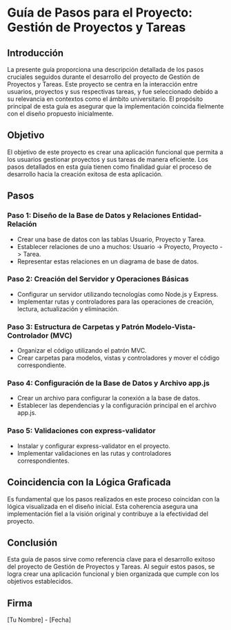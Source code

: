# Guía de Pasos para el Proyecto: Gestión de Proyectos y Tareas

## Introducción

La presente guía proporciona una descripción detallada de los pasos cruciales seguidos durante el desarrollo del proyecto de Gestión de Proyectos y Tareas. Este proyecto se centra en la interacción entre usuarios, proyectos y sus respectivas tareas, y fue seleccionado debido a su relevancia en contextos como el ámbito universitario. El propósito principal de esta guía es asegurar que la implementación coincida fielmente con el diseño propuesto inicialmente.

## Objetivo

El objetivo de este proyecto es crear una aplicación funcional que permita a los usuarios gestionar proyectos y sus tareas de manera eficiente. Los pasos detallados en esta guía tienen como finalidad guiar el proceso de desarrollo hacia la creación exitosa de esta aplicación.

## Pasos

### Paso 1: Diseño de la Base de Datos y Relaciones Entidad-Relación

- Crear una base de datos con las tablas Usuario, Proyecto y Tarea.
- Establecer relaciones de uno a muchos: Usuario -> Proyecto, Proyecto -> Tarea.
- Representar estas relaciones en un diagrama de base de datos.

### Paso 2: Creación del Servidor y Operaciones Básicas

- Configurar un servidor utilizando tecnologías como Node.js y Express.
- Implementar rutas y controladores para las operaciones de creación, lectura, actualización y eliminación.

### Paso 3: Estructura de Carpetas y Patrón Modelo-Vista-Controlador (MVC)

- Organizar el código utilizando el patrón MVC.
- Crear carpetas para modelos, vistas y controladores y mover el código correspondiente.

### Paso 4: Configuración de la Base de Datos y Archivo app.js

- Crear un archivo para configurar la conexión a la base de datos.
- Establecer las dependencias y la configuración principal en el archivo app.js.

### Paso 5: Validaciones con express-validator

- Instalar y configurar express-validator en el proyecto.
- Implementar validaciones en las rutas y controladores correspondientes.

## Coincidencia con la Lógica Graficada

Es fundamental que los pasos realizados en este proceso coincidan con la lógica visualizada en el diseño inicial. Esta coherencia asegura una implementación fiel a la visión original y contribuye a la efectividad del proyecto.

## Conclusión

Esta guía de pasos sirve como referencia clave para el desarrollo exitoso del proyecto de Gestión de Proyectos y Tareas. Al seguir estos pasos, se logra crear una aplicación funcional y bien organizada que cumple con los objetivos establecidos.

## Firma

[Tu Nombre] - [Fecha]

